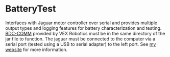 # BatteryTest
Interfaces with Jaguar motor controller over serial and provides multiple output types and logging features for battery characterization and testing.  [BDC-COMM](http://content.vexrobotics.com/downloads/217-3367-VEXpro_Jaguar_BDC-COMM-107.zip) provided by VEX Robotics must be in the same directory of the jar file to function. The jaguar must be connected to the computer via a serial port (tested using a USB to serial adapter) to the left port. See [my website](http://dev.17acr.com/battery-test) for more information.
